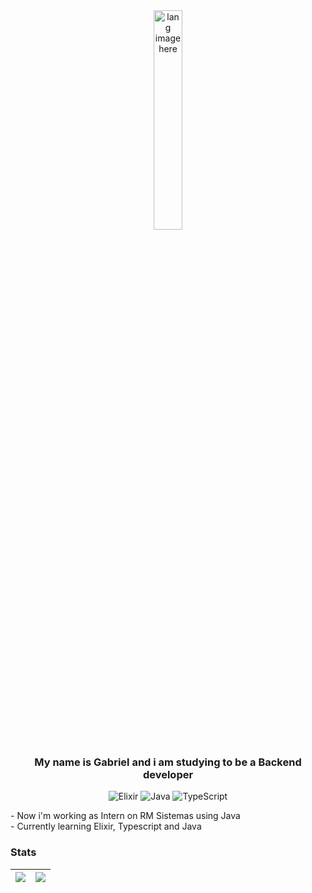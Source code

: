 <!--
Here are some ideas to get you started:

- 🔭 I’m currently working on ...
- 🌱 I’m currently learning ...
- 👯 I’m looking to collaborate on ...
- 🤔 I’m looking for help with ...
- 💬 Ask me about ...
- 📫 How to reach me: ...
- 😄 Pronouns: ...
- ⚡ Fun fact: ...
-->

<div align="center">
	<img width="30%" src="https://github.com/alansmathew/alansmathew/raw/master/lang.gif" alt="lang image here" />
	<h3>My name is Gabriel and i am studying to be a Backend developer </h3>
</div>
	
<div align="center">

![Elixir](https://img.shields.io/badge/elixir-%234B275F.svg?style=for-the-badge&logo=elixir&logoColor=purple&color=black)
![Java](https://img.shields.io/badge/java-%23ED8B00.svg?style=for-the-badge&logo=openjdk&logoColor=orange&color=black)
![TypeScript](https://img.shields.io/badge/typescript-%23007ACC.svg?style=for-the-badge&logo=typescript&logoColor=blue&color=black)

</div>
<div align="center">
	<div align="left">
 	- Now i'm working as Intern on RM Sistemas using Java 
	<br>
 	- Currently learning Elixir, Typescript and Java
	</div>
</div>

### Stats

| <img align="center" src="https://github-readme-stats.vercel.app/api?username=gintaxias&show_icons=true&include_all_commits=true&theme=midnight-purple&hide_border=true"/> | <img align="center" src="https://github-readme-stats.vercel.app/api/top-langs/?username=gintaxias&layout=donut&theme=midnight-purple&hide_border=true" /> |
| ------------- | ------------- |




<!--
<hr />
